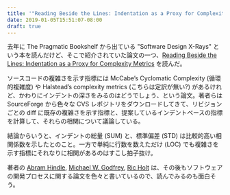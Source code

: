 ```yaml
---
title: '"Reading Beside the Lines: Indentation as a Proxy for Complexity Metrics" を読んだ'
date: 2019-01-05T15:51:07-08:00
draft: true
---
```

去年に The Pragmatic Bookshelf から出ている "Software Design X-Rays" という本を読んだけど、そこで紹介されていた論文の一つ、[Reading Beside the Lines: Indentation as a Proxy for Complexity Metrics][Abram_et_al_2008] を読んだ。

ソースコードの複雑さを示す指標には McCabe’s Cyclomatic Complexity (循環的複雑度) や Halstead’s complexity metrics (こちらは定訳が無い?) があるけれど、かわりにインデントの深さをみるのはどうでしょう、という論文。著者らは SourceForge から色々な CVS レポジトリをダウンロードしてきて、リビジョンごとの diff に既存の複雑さを示す指標と、提案しているインデントベースの指標を計算して、それらの相関について議論している。

結論からいうと、インデントの総量 (SUM) と、標準偏差 (STD) は比較的高い相関係数を示したとのこと。一方で単純に行数を数えただけ (LOC) でも複雑さを示す指標にそれなりに相関があるのはすこし拍子抜け。

著者の [Abram Hindle][Abram], [Michael W. Godfrey][Michael], [Ric Holt][Ric] は、その後もソフトウェアの開発プロセスに関する論文を色々と書いているので、読んでみるのも面白そう。

[Abram_et_al_2008]: https://plg.uwaterloo.ca/~migod/papers/2008/icpc08-abram.pdf
[Abram]: https://softwareprocess.es/static/SoftwareProcess.es.html
[Michael]: https://plg.uwaterloo.ca/~migod/
[Ric]: https://plg.uwaterloo.ca/~holt/